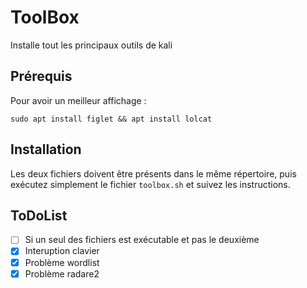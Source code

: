 # ToolBox
Installe tout les principaux outils de kali

## Prérequis
Pour avoir un meilleur affichage :
<pre><code>sudo apt install figlet && apt install lolcat</code></pre>

## Installation
Les deux fichiers doivent être présents dans le même répertoire, puis exécutez simplement le fichier `toolbox.sh` et suivez les instructions.

## ToDoList
- [ ] Si un seul des fichiers est exécutable et pas le deuxième
- [X] Interuption clavier
- [X] Problème wordlist
- [X] Problème radare2
